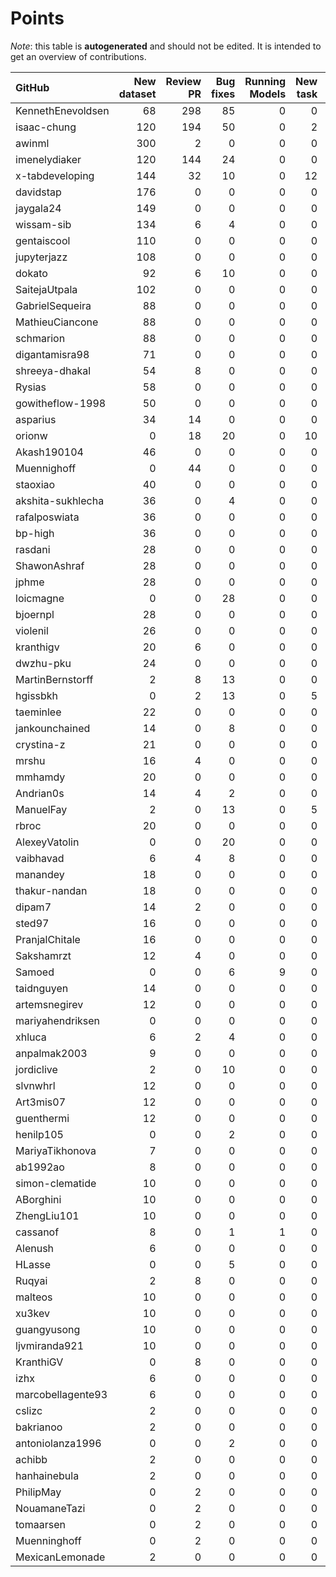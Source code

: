 # Points

_Note_: this table is **autogenerated** and should not be edited. It is intended to get an overview of contributions.

 | GitHub            |   New dataset |   Review PR |   Bug fixes |   Running Models |   New task |   Paper writing |   Coordination |   Dataset annotations |   Total |
|:------------------|--------------:|------------:|------------:|-----------------:|-----------:|----------------:|---------------:|----------------------:|--------:|
| KennethEnevoldsen |            68 |         298 |          85 |                0 |          0 |               0 |             11 |                    35 |     497 |
| isaac-chung       |           120 |         194 |          50 |                0 |          2 |              12 |              4 |                     1 |     383 |
| awinml            |           300 |           2 |           0 |                0 |          0 |               0 |              0 |                     0 |     302 |
| imenelydiaker     |           120 |         144 |          24 |                0 |          0 |               0 |              0 |                     0 |     288 |
| x-tabdeveloping   |           144 |          32 |          10 |                0 |         12 |               0 |              1 |                     0 |     199 |
| davidstap         |           176 |           0 |           0 |                0 |          0 |               0 |              0 |                     0 |     176 |
| jaygala24         |           149 |           0 |           0 |                0 |          0 |               0 |              0 |                     0 |     149 |
| wissam-sib        |           134 |           6 |           4 |                0 |          0 |               0 |              0 |                     0 |     144 |
| gentaiscool       |           110 |           0 |           0 |                0 |          0 |               0 |              0 |                     0 |     110 |
| jupyterjazz       |           108 |           0 |           0 |                0 |          0 |               0 |              0 |                     0 |     108 |
| dokato            |            92 |           6 |          10 |                0 |          0 |               0 |              0 |                     0 |     108 |
| SaitejaUtpala     |           102 |           0 |           0 |                0 |          0 |               0 |              0 |                     0 |     102 |
| GabrielSequeira   |            88 |           0 |           0 |                0 |          0 |               0 |              0 |                     0 |      88 |
| MathieuCiancone   |            88 |           0 |           0 |                0 |          0 |               0 |              0 |                     0 |      88 |
| schmarion         |            88 |           0 |           0 |                0 |          0 |               0 |              0 |                     0 |      88 |
| digantamisra98    |            71 |           0 |           0 |                0 |          0 |               0 |              0 |                     0 |      71 |
| shreeya-dhakal    |            54 |           8 |           0 |                0 |          0 |               0 |              0 |                     0 |      62 |
| Rysias            |            58 |           0 |           0 |                0 |          0 |               0 |              0 |                     0 |      58 |
| gowitheflow-1998  |            50 |           0 |           0 |                0 |          0 |               0 |              0 |                     0 |      50 |
| asparius          |            34 |          14 |           0 |                0 |          0 |               0 |              0 |                     0 |      48 |
| orionw            |             0 |          18 |          20 |                0 |         10 |               0 |              0 |                     0 |      48 |
| Akash190104       |            46 |           0 |           0 |                0 |          0 |               0 |              0 |                     0 |      46 |
| Muennighoff       |             0 |          44 |           0 |                0 |          0 |               0 |              0 |                     0 |      44 |
| staoxiao          |            40 |           0 |           0 |                0 |          0 |               0 |              0 |                     0 |      40 |
| akshita-sukhlecha |            36 |           0 |           4 |                0 |          0 |               0 |              0 |                     0 |      40 |
| rafalposwiata     |            36 |           0 |           0 |                0 |          0 |               0 |              0 |                     0 |      36 |
| bp-high           |            36 |           0 |           0 |                0 |          0 |               0 |              0 |                     0 |      36 |
| rasdani           |            28 |           0 |           0 |                0 |          0 |               0 |              0 |                     0 |      28 |
| ShawonAshraf      |            28 |           0 |           0 |                0 |          0 |               0 |              0 |                     0 |      28 |
| jphme             |            28 |           0 |           0 |                0 |          0 |               0 |              0 |                     0 |      28 |
| loicmagne         |             0 |           0 |          28 |                0 |          0 |               0 |              0 |                     0 |      28 |
| bjoernpl          |            28 |           0 |           0 |                0 |          0 |               0 |              0 |                     0 |      28 |
| violenil          |            26 |           0 |           0 |                0 |          0 |               0 |              0 |                     0 |      26 |
| kranthigv         |            20 |           6 |           0 |                0 |          0 |               0 |              0 |                     0 |      26 |
| dwzhu-pku         |            24 |           0 |           0 |                0 |          0 |               0 |              0 |                     0 |      24 |
| MartinBernstorff  |             2 |           8 |          13 |                0 |          0 |               0 |              0 |                     0 |      23 |
| hgissbkh          |             0 |           2 |          13 |                0 |          5 |               3 |              0 |                     0 |      23 |
| taeminlee         |            22 |           0 |           0 |                0 |          0 |               0 |              0 |                     0 |      22 |
| jankounchained    |            14 |           0 |           8 |                0 |          0 |               0 |              0 |                     0 |      22 |
| crystina-z        |            21 |           0 |           0 |                0 |          0 |               0 |              0 |                     0 |      21 |
| mrshu             |            16 |           4 |           0 |                0 |          0 |               0 |              0 |                     1 |      21 |
| mmhamdy           |            20 |           0 |           0 |                0 |          0 |               0 |              0 |                     0 |      20 |
| Andrian0s         |            14 |           4 |           2 |                0 |          0 |               0 |              0 |                     0 |      20 |
| ManuelFay         |             2 |           0 |          13 |                0 |          5 |               0 |              0 |                     0 |      20 |
| rbroc             |            20 |           0 |           0 |                0 |          0 |               0 |              0 |                     0 |      20 |
| AlexeyVatolin     |             0 |           0 |          20 |                0 |          0 |               0 |              0 |                     0 |      20 |
| vaibhavad         |             6 |           4 |           8 |                0 |          0 |               0 |              0 |                     0 |      18 |
| manandey          |            18 |           0 |           0 |                0 |          0 |               0 |              0 |                     0 |      18 |
| thakur-nandan     |            18 |           0 |           0 |                0 |          0 |               0 |              0 |                     0 |      18 |
| dipam7            |            14 |           2 |           0 |                0 |          0 |               0 |              0 |                     0 |      16 |
| sted97            |            16 |           0 |           0 |                0 |          0 |               0 |              0 |                     0 |      16 |
| PranjalChitale    |            16 |           0 |           0 |                0 |          0 |               0 |              0 |                     0 |      16 |
| Sakshamrzt        |            12 |           4 |           0 |                0 |          0 |               0 |              0 |                     0 |      16 |
| Samoed            |             0 |           0 |           6 |                9 |          0 |               0 |              0 |                     0 |      15 |
| taidnguyen        |            14 |           0 |           0 |                0 |          0 |               0 |              0 |                     0 |      14 |
| artemsnegirev     |            12 |           0 |           0 |                0 |          0 |               0 |              0 |                     2 |      14 |
| mariyahendriksen  |             0 |           0 |           0 |                0 |          0 |              12 |              0 |                     0 |      12 |
| xhluca            |             6 |           2 |           4 |                0 |          0 |               0 |              0 |                     0 |      12 |
| anpalmak2003      |             9 |           0 |           0 |                0 |          0 |               0 |              0 |                     3 |      12 |
| jordiclive        |             2 |           0 |          10 |                0 |          0 |               0 |              0 |                     0 |      12 |
| slvnwhrl          |            12 |           0 |           0 |                0 |          0 |               0 |              0 |                     0 |      12 |
| Art3mis07         |            12 |           0 |           0 |                0 |          0 |               0 |              0 |                     0 |      12 |
| guenthermi        |            12 |           0 |           0 |                0 |          0 |               0 |              0 |                     0 |      12 |
| henilp105         |             0 |           0 |           2 |                0 |          0 |               0 |              0 |                     9 |      11 |
| MariyaTikhonova   |             7 |           0 |           0 |                0 |          0 |               0 |              0 |                     4 |      11 |
| ab1992ao          |             8 |           0 |           0 |                0 |          0 |               0 |              0 |                     3 |      11 |
| simon-clematide   |            10 |           0 |           0 |                0 |          0 |               0 |              0 |                     0 |      10 |
| ABorghini         |            10 |           0 |           0 |                0 |          0 |               0 |              0 |                     0 |      10 |
| ZhengLiu101       |            10 |           0 |           0 |                0 |          0 |               0 |              0 |                     0 |      10 |
| cassanof          |             8 |           0 |           1 |                1 |          0 |               0 |              0 |                     0 |      10 |
| Alenush           |             6 |           0 |           0 |                0 |          0 |               0 |              0 |                     4 |      10 |
| HLasse            |             0 |           0 |           5 |                0 |          0 |               0 |              0 |                     5 |      10 |
| Ruqyai            |             2 |           8 |           0 |                0 |          0 |               0 |              0 |                     0 |      10 |
| malteos           |            10 |           0 |           0 |                0 |          0 |               0 |              0 |                     0 |      10 |
| xu3kev            |            10 |           0 |           0 |                0 |          0 |               0 |              0 |                     0 |      10 |
| guangyusong       |            10 |           0 |           0 |                0 |          0 |               0 |              0 |                     0 |      10 |
| ljvmiranda921     |            10 |           0 |           0 |                0 |          0 |               0 |              0 |                     0 |      10 |
| KranthiGV         |             0 |           8 |           0 |                0 |          0 |               0 |              0 |                     0 |       8 |
| izhx              |             6 |           0 |           0 |                0 |          0 |               0 |              0 |                     0 |       6 |
| marcobellagente93 |             6 |           0 |           0 |                0 |          0 |               0 |              0 |                     0 |       6 |
| cslizc            |             2 |           0 |           0 |                0 |          0 |               0 |              0 |                     0 |       2 |
| bakrianoo         |             2 |           0 |           0 |                0 |          0 |               0 |              0 |                     0 |       2 |
| antoniolanza1996  |             0 |           0 |           2 |                0 |          0 |               0 |              0 |                     0 |       2 |
| achibb            |             2 |           0 |           0 |                0 |          0 |               0 |              0 |                     0 |       2 |
| hanhainebula      |             2 |           0 |           0 |                0 |          0 |               0 |              0 |                     0 |       2 |
| PhilipMay         |             0 |           2 |           0 |                0 |          0 |               0 |              0 |                     0 |       2 |
| NouamaneTazi      |             0 |           2 |           0 |                0 |          0 |               0 |              0 |                     0 |       2 |
| tomaarsen         |             0 |           2 |           0 |                0 |          0 |               0 |              0 |                     0 |       2 |
| Muenninghoff      |             0 |           2 |           0 |                0 |          0 |               0 |              0 |                     0 |       2 |
| MexicanLemonade   |             2 |           0 |           0 |                0 |          0 |               0 |              0 |                     0 |       2 |